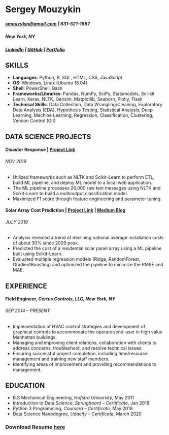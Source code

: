 # Sergey Mouzykin

##### smouzykin@gmail.com | 631-521-1687
##### New York, NY
##### [LinkedIn](https://www.linkedin.com/in/sergey-mouzykin-bb144778/) | [GitHub](https://github.com/sergatron) | [Portfolio](https://sergatron.github.io/)
 
 
## SKILLS
 
 - **Languages**: Python, R, SQL, HTML, CSS, JavaScript
 - **OS**: Windows, Linux (Ubuntu 18.04)
 - **Shell**: PowerShell, Bash
 - **Frameworks/Libraries**: Pandas, NumPy, SciPy, Statsmodels, Sci-kit Learn, Keras, NLTK, Gensim, Matplotlib, Seaborn, Plotly, Flask
 - **Technical Skills**: Data Collection, Data Wrangling/Cleaning, Exploratory Data Analysis (EDA), Hypothesis Testing, Statistical Analysis, Deep Learning, Machine Learning, Regression, Classification, Clustering, Version Control (Git)
 

## DATA SCIENCE PROJECTS

#### Disaster Response | [Project Link](HTTPS://GITHUB.COM/SERGATRON/DISASTER-RESPONSE-PROJECT)
###### NOV 2019
- Utilized frameworks such as NLTK and Scikit-Learn to perform ETL, build ML pipeline, and deploy ML model to a local web application. 
- The ML pipeline processes 26,000 raw text messages using NLTK and Scikit-Learn to build a multioutput classification model. 
- Maximized F1 score through feature engineering and parameter tuning.

#### Solar Array Cost Prediction | [Project Link](https://github.com/sergatron/projects/tree/master/solar_array) | [Medium Blog](https://medium.com/analytics-vidhya/solar-panel-array-what-does-it-cost-46aaa083502)
###### JULY 2019
- Analysis revealed a trend of declining national average installation costs of about 30% since 2009 peak.
- Predicted the cost of a residential solar panel array using a ML pipeline built using Scikit-Learn. 
- Evaluated multiple regression models (Ridge, RandomForest, GradientBoosting) and optimized the pipeline to minimize the RMSE and MAE.

## EXPERIENCE
#### Field Engineer, *Certus Controls, LLC, New York, NY*
###### SEP 2014 – PRESENT 
- Implementation of HVAC control strategies and development of graphical controls to accommodate the operator/end-user in high value Manhattan buildings.
-	Managing and improving client relations, collaboration with clients to address concerns, troubleshoot, and resolve technical issues. 
-	Ensuring successful project completion, including time/resource management and training new staff members.
-	Identifying areas of improvement and providing recommendations to management.

## EDUCATION
- B.S Mechanical Engineering, *Hofstra University*, May 2011
- Introduction to Data Science, *Springboard – Certificate*, Jan 2018
- Python 3 Programming, *Coursera – Certificate*, May 2019
- Data Science Nanodegree, *Udacity – Certificate*, March 2020

### Download Resume [here](https://github.com/sergatron/Portfolio/raw/master/Sergey_Mouzykin_Resume.pdf)
